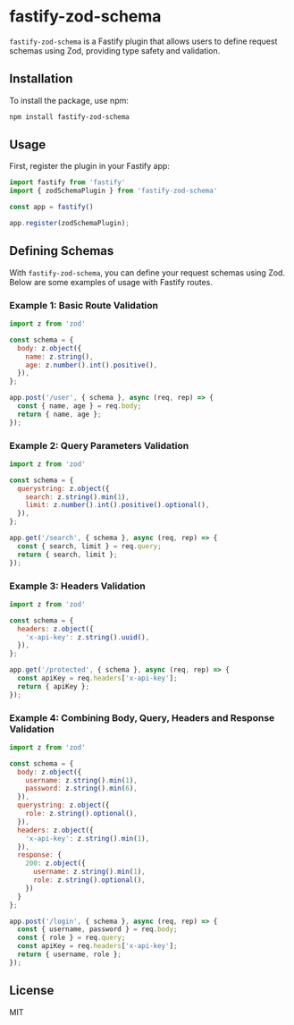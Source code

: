 # fastify-zod-schema

`fastify-zod-schema` is a Fastify plugin that allows users to define request schemas using Zod, providing type safety and validation.

## Installation

To install the package, use npm:

```bash
npm install fastify-zod-schema
```

## Usage

First, register the plugin in your Fastify app:

```ts
import fastify from 'fastify'
import { zodSchemaPlugin } from 'fastify-zod-schema'

const app = fastify()

app.register(zodSchemaPlugin);
```

## Defining Schemas

With `fastify-zod-schema`, you can define your request schemas using Zod. Below are some examples of usage with Fastify routes.


### Example 1: Basic Route Validation
```js
import z from 'zod'

const schema = {
  body: z.object({
    name: z.string(),
    age: z.number().int().positive(),
  }),
};

app.post('/user', { schema }, async (req, rep) => {
  const { name, age } = req.body;
  return { name, age };
});
```

### Example 2: Query Parameters Validation

```js
import z from 'zod'

const schema = {
  querystring: z.object({
    search: z.string().min(1),
    limit: z.number().int().positive().optional(),
  }),
};

app.get('/search', { schema }, async (req, rep) => {
  const { search, limit } = req.query;
  return { search, limit };
});
```

### Example 3: Headers Validation

```js
import z from 'zod'

const schema = {
  headers: z.object({
    'x-api-key': z.string().uuid(),
  }),
};

app.get('/protected', { schema }, async (req, rep) => {
  const apiKey = req.headers['x-api-key'];
  return { apiKey };
});
```

### Example 4: Combining Body, Query, Headers and Response Validation

```js
import z from 'zod'

const schema = {
  body: z.object({
    username: z.string().min(1),
    password: z.string().min(6),
  }),
  querystring: z.object({
    role: z.string().optional(),
  }),
  headers: z.object({
    'x-api-key': z.string().min(1),
  }),
  response: {
    200: z.object({
      username: z.string().min(1),
      role: z.string().optional(),
    })
  }
};

app.post('/login', { schema }, async (req, rep) => {
  const { username, password } = req.body;
  const { role } = req.query;
  const apiKey = req.headers['x-api-key'];
  return { username, role };
});
```

## License

MIT
